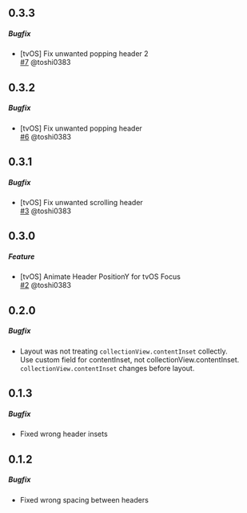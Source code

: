 ## 0.3.3
##### Bugfix
* [tvOS] Fix unwanted popping header 2  
  [#7](https://github.com/toshi0383/HorizontalStickyHeaderLayout/pull/7) @toshi0383

## 0.3.2
##### Bugfix
* [tvOS] Fix unwanted popping header  
  [#6](https://github.com/toshi0383/HorizontalStickyHeaderLayout/pull/6) @toshi0383

## 0.3.1
##### Bugfix
* [tvOS] Fix unwanted scrolling header  
  [#3](https://github.com/toshi0383/HorizontalStickyHeaderLayout/pull/3) @toshi0383

## 0.3.0
##### Feature
* [tvOS] Animate Header PositionY for tvOS Focus  
  [#2](https://github.com/toshi0383/HorizontalStickyHeaderLayout/pull/2) @toshi0383

## 0.2.0
##### Bugfix
* Layout was not treating `collectionView.contentInset` collectly.  
  Use custom field for contentInset, not collectionView.contentInset.  
  `collectionView.contentInset` changes before layout.

## 0.1.3
##### Bugfix
* Fixed wrong header insets

## 0.1.2
##### Bugfix
* Fixed wrong spacing between headers

